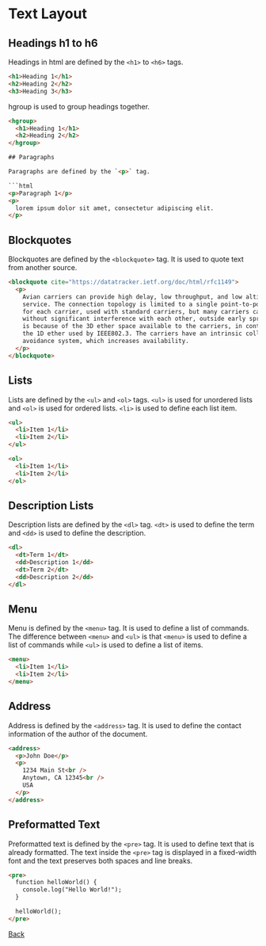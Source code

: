 # Text Layout

## Headings h1 to h6

Headings in html are defined by the `<h1>` to `<h6>` tags. 

```html
<h1>Heading 1</h1>
<h2>Heading 2</h2>
<h3>Heading 3</h3>
```

hgroup is used to group headings together.

```html
<hgroup>
  <h1>Heading 1</h1>
  <h2>Heading 2</h2>
</hgroup>

## Paragraphs

Paragraphs are defined by the `<p>` tag.

```html
<p>Paragraph 1</p>
<p>
  lorem ipsum dolor sit amet, consectetur adipiscing elit.
</p>
```

## Blockquotes

Blockquotes are defined by the `<blockquote>` tag. It is used to quote text from another source.

```html
<blockquote cite="https://datatracker.ietf.org/doc/html/rfc1149">
  <p>
    Avian carriers can provide high delay, low throughput, and low altitude
    service. The connection topology is limited to a single point-to-point path
    for each carrier, used with standard carriers, but many carriers can be used
    without significant interference with each other, outside early spring. This
    is because of the 3D ether space available to the carriers, in contrast to
    the 1D ether used by IEEE802.3. The carriers have an intrinsic collision
    avoidance system, which increases availability.
  </p>
</blockquote>
```

## Lists

Lists are defined by the `<ul>` and `<ol>` tags. `<ul>` is used for unordered lists and `<ol>` is used for ordered lists. `<li>` is used to define each list item.

```html
<ul>
  <li>Item 1</li>
  <li>Item 2</li>
</ul>

<ol>
  <li>Item 1</li>
  <li>Item 2</li>
</ol>
```

## Description Lists

Description lists are defined by the `<dl>` tag. `<dt>` is used to define the term and `<dd>` is used to define the description.

```html
<dl>
  <dt>Term 1</dt>
  <dd>Description 1</dd>
  <dt>Term 2</dt>
  <dd>Description 2</dd>
</dl>
```

## Menu

Menu is defined by the `<menu>` tag. It is used to define a list of commands. The difference between `<menu>` and `<ul>` is that `<menu>` is used to define a list of commands while `<ul>` is used to define a list of items.

```html
<menu>
  <li>Item 1</li>
  <li>Item 2</li>
</menu>
```

## Address

Address is defined by the `<address>` tag. It is used to define the contact information of the author of the document.

```html
<address>
  <p>John Doe</p>
  <p>
    1234 Main St<br />
    Anytown, CA 12345<br />
    USA
  </p>
</address>
```

## Preformatted Text

Preformatted text is defined by the `<pre>` tag. It is used to define text that is already formatted. The text inside the `<pre>` tag is displayed in a fixed-width font and the text preserves both spaces and line breaks.

```html
<pre>
  function helloWorld() {
    console.log("Hello World!");
  }

  helloWorld();
</pre>
```

[Back](../../tree/main)